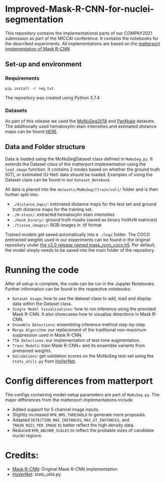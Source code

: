 # Improved-Mask-R-CNN-for-nuclei-segmentation

This repository contains the implementational parts of our COMPAY2021 submission as part of the MICCAI conference. It contains the notebooks for the described experiments. All implementations are based on the [matterport implementation of Mask R-CNN](https://github.com/matterport/Mask_RCNN). 

## Set-up and environment
### Requirements
```
pip install -r req.txt
```
The repository was created using Python 3.7.4

### Datasets
As part of this release we used the [MoNuSeg2018](https://monuseg.grand-challenge.org/) and [PanNuke](https://jgamper.github.io/PanNukeDataset/) datasets.
The additionally used hematoxylin-stain intensities and estimated distance maps can be found [HERE](https://drive.google.com/drive/folders/1cgSOSYvNPFOZrbUjbIYc00SB4wuKT2ZF?usp=sharing).

## Data and Folder structure
Data is loaded using the MoNuSegDataset class defined in `MoNuSeg.py`. It extends the Dataset class of the matterport implementation using the `load_image` function. It contains 2 modes based on whether the ground truth (GT), or estimated (U-Net) data should be loaded. Examples of using the Dataset class can be found in our `Dataset_Notebook`.


All data is placed into the `datasets/MoNuSeg/[train/val]/` folder and is then further split into:
- `./distance_maps/`: estimated distance maps for the test set and ground truth distance maps for the training set.
- `./H-stain/`: extracted hematoxylin stain intensities
- `./mask_binary/`: ground truth masks (saved as binary HxWxN matrices)
- `./tissue_images/`: RGB-images in .tif format

Trained models get saved automatically into a `./logs` folder. 
The COCO pretrained weights used in our experiments can be found in the original repository under [the v2.0 release named mask_rcnn_coco.h5](https://github.com/matterport/Mask_RCNN/releases/tag/v2.0). Per default, the model simply needs to be saved into the main folder of the repository.  

# Running the code

After all setup is complete, the code can be run in the Jupyter Notebooks. Further information can be found in the respective notebooks:
- `Dataset Usage`: how to use the dataset class to add, load and display data within the Dataset class.
- `Single Model Visualizations`: how to run inference using the provided Mask R-CNN. It also showcases how to visualize detections in Mask R-CNN.
- `Ensemble Detections`: ensembling inference method step-by-step.
- `Merge Algorithm`: our replacement of the traditional non-maximum suppression used in Mask R-CNN.
- `TTA Detections`: our implementation of test-time augmentation.
- `Train Models`: train Mask R-CNN+ and its ensemble variants from pretrained weights.
- `Validations`: get validation scores on the MoNuSeg test-set using the `stats_utils.py` from [HoVerNet](https://github.com/vqdang/hover_net).

# Config differences from matterport
The configs containing model-setup parameters are part of `MoNuSeg.py`. The major differences from the matterport implementations include
- Added support for 5 channel image inputs.
- Slightly increased `RPN_NMS_THRESHOLD` to generate more proposals.
- Adapted `DETECTION_MAX_INSTANCES`, `MAX_GT_INSTANCES`, and `TRAIN_ROIS_PER_IMAGE` to better reflect the high density data.
- Reduced `RPN_ANCHOR_SCALES` to reflect the probable sizes of candidate nuclei regions.

# Credits: 
- [Mask R-CNN](https://github.com/matterport/Mask_RCNN): Original Mask R-CNN implementation
- [HoVerNet](https://github.com/vqdang/hover_net): stats_utils.py

